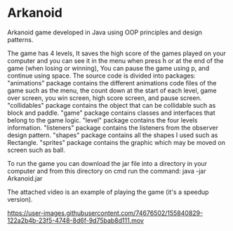 # Arkanoid
Arkanoid game developed in Java using OOP principles and design patterns.

The game has 4 levels, It saves the high score of the games played on your computer and you can see it in the menu when press h or at the end of the game (when losing or winning), You can pause the game using p, and continue using space.
The source code is divided into packages:
"animations" package contains the different animations code files of the game such as the menu, the count down at the start of each level, game over screen, you win screen, high score screen, and pause screen.
"collidables" package contains the object that can be collidable such as block and paddle.
"game" package contains classes and interfaces that belong to the game logic.
"level" package contains the four levels information.
"listeners" package contains the listeners from the observer design pattern.
"shapes" package contains all the shapes I used such as Rectangle.
"sprites" package contains the graphic which may be moved on screen such as ball.

To run the game you can download the jar file into a directory in your computer and from this directory on cmd run the command: java -jar Arkanoid.jar

The attached video is an example of playing the game (it's a speedup version).

https://user-images.githubusercontent.com/74676502/155840829-122a2b4b-23f5-4748-8d6f-9d75bab8d111.mov

